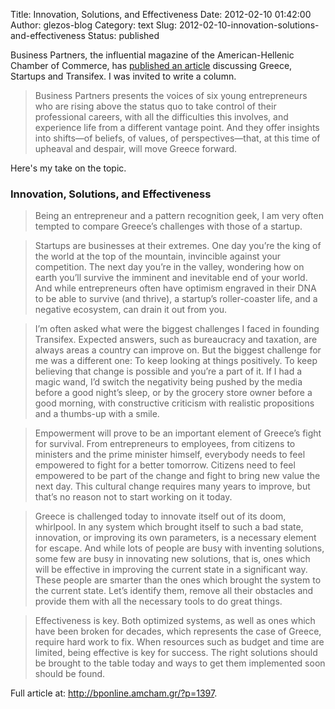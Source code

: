 Title: Innovation, Solutions, and Effectiveness
Date: 2012-02-10 01:42:00
Author: glezos-blog
Category: text
Slug: 2012-02-10-innovation-solutions-and-effectiveness
Status: published

Business Partners, the influential magazine of the American-Hellenic Chamber of Commerce, has [published an article](http://bponline.amcham.gr/?p=1397) discussing Greece, Startups and Transifex. I was invited to write a column.

> Business Partners presents the voices of six young entrepreneurs who are rising above the status quo to take control of their professional careers, with all the difficulties this involves, and experience life from a different vantage point. And they offer insights into shifts—of beliefs, of values, of perspectives—that, at this time of upheaval and despair, will move Greece forward.

Here's my take on the topic.

### Innovation, Solutions, and Effectiveness

> Being an entrepreneur and a pattern recognition geek, I am very often tempted
> to compare Greece’s challenges with those of a startup.

> Startups are businesses at their extremes. One day you’re the king of the
> world at the top of the mountain, invincible against your competition. The
> next day you’re in the valley, wondering how on earth you’ll survive the
> imminent and inevitable end of your world. And while entrepreneurs often have
> optimism engraved in their DNA to be able to survive (and thrive), a
> startup’s roller-coaster life, and a negative ecosystem, can drain it out
> from you.

> I’m often asked what were the biggest challenges I faced in founding
> Transifex. Expected answers, such as bureaucracy and taxation, are always
> areas a country can improve on. But the biggest challenge for me was a
> different one: To keep looking at things positively. To keep believing that
> change is possible and you’re a part of it. If I had a magic wand, I’d switch
> the negativity being pushed by the media before a good night’s sleep, or by
> the grocery store owner before a good morning, with constructive criticism
> with realistic propositions and a thumbs-up with a smile.

> Empowerment will prove to be an important element of Greece’s fight for
> survival. From entrepreneurs to employees, from citizens to ministers and the
> prime minister himself, everybody needs to feel empowered to fight for a
> better tomorrow. Citizens need to feel empowered to be part of the change and
> fight to bring new value the next day. This cultural change requires many
> years to improve, but that’s no reason not to start working on it today.

> Greece is challenged today to innovate itself out of its doom, whirlpool. In
> any system which brought itself to such a bad state, innovation, or improving
> its own parameters, is a necessary element for escape. And while lots of
> people are busy with inventing solutions, some few are busy in innovating new
> solutions, that is, ones which will be effective in improving the current
> state in a significant way. These people are smarter than the ones which
> brought the system to the current state. Let’s identify them, remove all
> their obstacles and provide them with all the necessary tools to do great
> things.

> Effectiveness is key. Both optimized systems, as well as ones which have been
> broken for decades, which represents the case of Greece, require hard work to
> fix. When resources such as budget and time are limited, being effective is
> key for success. The right solutions should be brought to the table today and
> ways to get them implemented soon should be found.

Full article at:
http://bponline.amcham.gr/?p=1397.
